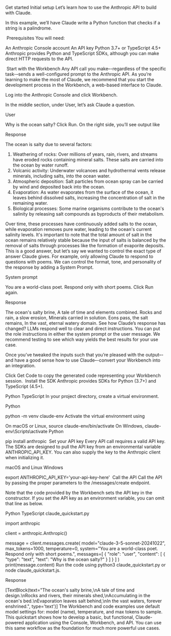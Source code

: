 Get started
Initial setup
Let’s learn how to use the Anthropic API to build with Claude.

In this example, we’ll have Claude write a Python function that checks if a string is a palindrome.

​
Prerequisites
You will need:

An Anthropic Console account
An API key
Python 3.7+ or TypeScript 4.5+
Anthropic provides Python and TypeScript SDKs, although you can make direct HTTP requests to the API.

​
Start with the Workbench
Any API call you make–-regardless of the specific task-–sends a well-configured prompt to the Anthropic API. As you’re learning to make the most of Claude, we recommend that you start the development process in the Workbench, a web-based interface to Claude.

Log into the Anthropic Console and click Workbench.

In the middle section, under User, let’s ask Claude a question.

User

Why is the ocean salty?
Click Run. On the right side, you’ll see output like

Response

The ocean is salty due to several factors:

1. Weathering of rocks: Over millions of years, rain, rivers, and streams have eroded rocks containing mineral salts. These salts are carried into the ocean by water runoff.
2. Volcanic activity: Underwater volcanoes and hydrothermal vents release minerals, including salts, into the ocean water.
3. Atmospheric deposition: Salt particles from ocean spray can be carried by wind and deposited back into the ocean.
4. Evaporation: As water evaporates from the surface of the ocean, it leaves behind dissolved salts, increasing the concentration of salt in the remaining water.
5. Biological processes: Some marine organisms contribute to the ocean's salinity by releasing salt compounds as byproducts of their metabolism.

Over time, these processes have continuously added salts to the ocean, while evaporation removes pure water, leading to the ocean's current salinity levels. It's important to note that the total amount of salt in the ocean remains relatively stable because the input of salts is balanced by the removal of salts through processes like the formation of evaporite deposits.
This is a good answer, but let’s say we wanted to control the exact type of answer Claude gives. For example, only allowing Claude to respond to questions with poems. We can control the format, tone, and personality of the response by adding a System Prompt.

System prompt

You are a world-class poet. Respond only with short poems.
Click Run again.

Response

The ocean's salty brine,
A tale of time and elements combined.
Rocks and rain, a slow erosion,
Minerals carried in solution.
Eons pass, the salt remains,
In the vast, eternal watery domain.
See how Claude’s response has changed? LLMs respond well to clear and direct instructions. You can put the role instructions in either the system prompt or the user message. We recommend testing to see which way yields the best results for your use case.

Once you’ve tweaked the inputs such that you’re pleased with the output–-and have a good sense how to use Claude–-convert your Workbench into an integration.

Click Get Code to copy the generated code representing your Workbench session.
​
Install the SDK
Anthropic provides SDKs for Python (3.7+) and TypeScript (4.5+).

Python
TypeScript
In your project directory, create a virtual environment.

Python

python -m venv claude-env
Activate the virtual environment using

On macOS or Linux, source claude-env/bin/activate
On Windows, claude-env\Scripts\activate
Python

pip install anthropic
​
Set your API key
Every API call requires a valid API key. The SDKs are designed to pull the API key from an environmental variable ANTHROPIC_API_KEY. You can also supply the key to the Anthropic client when initializing it.

macOS and Linux
Windows

export ANTHROPIC_API_KEY='your-api-key-here'
​
Call the API
Call the API by passing the proper parameters to the /messages/create endpoint.

Note that the code provided by the Workbench sets the API key in the constructor. If you set the API key as an environment variable, you can omit that line as below.

Python
TypeScript
claude_quickstart.py

import anthropic

client = anthropic.Anthropic()

message = client.messages.create(
    model="claude-3-5-sonnet-20241022",
    max_tokens=1000,
    temperature=0,
    system="You are a world-class poet. Respond only with short poems.",
    messages=[
        {
            "role": "user",
            "content": [
                {
                    "type": "text",
                    "text": "Why is the ocean salty?"
                }
            ]
        }
    ]
)
print(message.content)
Run the code using python3 claude_quickstart.py or node claude_quickstart.js.

Response

[TextBlock(text="The ocean's salty brine,\nA tale of time and design.\nRocks and rivers, their minerals shed,\nAccumulating in the ocean's bed.\nEvaporation leaves salt behind,\nIn the vast waters, forever enshrined.", type='text')]
The Workbench and code examples use default model settings for: model (name), temperature, and max tokens to sample.
This quickstart shows how to develop a basic, but functional, Claude-powered application using the Console, Workbench, and API. You can use this same workflow as the foundation for much more powerful use cases.